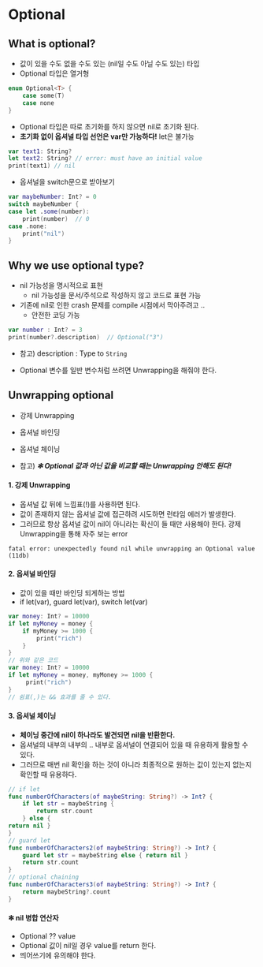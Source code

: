 # Optional

## What is optional?

- 값이 있을 수도 없을 수도 있는 (nil일 수도 아닐 수도 있는) 타입
- Optional 타입은 열거형
```Swift
enum Optional<T> {
    case some(T)
    case none
}
```
- Optional 타입은 따로 초기화를 하지 않으면 nil로 초기화 된다.
- **초기화 없이 옵셔널 타입 선언은 var만 가능하다!** let은 불가능
```Swift
var text1: String?
let text2: String? // error: must have an initial value
print(text1) // nil
```

- 옵셔널을 switch문으로 받아보기
```Swift
var maybeNumber: Int? = 0
switch maybeNumber {
case let .some(number):
    print(number)  // 0
case .none:
    print("nil")
}
```

## Why we use optional type?

- nil 가능성을 명시적으로 표현
    - nil 가능성을 문서/주석으로 작성하지 않고 코드로 표현 가능
- 기존에 nil로 인한 crash 문제를 compile 시점에서 막아주려고 ..
    - 안전한 코딩 가능
  
```Swift
var number : Int? = 3 
print(number?.description)  // Optional("3")
```
- 참고) description : Type to `String`

- Optional 변수를 일반 변수처럼 쓰려면 Unwrapping을 해줘야 한다.

## Unwrapping optional

- 강제 Unwrapping
- 옵셔널 바인딩
- 옵셔널 체이닝  

- 참고) _**✻ Optional 값과 아닌 값을 비교할 때는 Unwrapping 안해도 된다!**_

#### 1. 강제 Unwrapping
- 옵셔널 값 뒤에 느낌표(!)를 사용하면 된다.
- 값이 존재하지 않는 옵셔널 값에 접근하려 시도하면 런타임 에러가 발생한다.
- 그러므로 항상 옵셔널 값이 nil이 아니라는 확신이 들 때만 사용해야 한다.
강제 Unwrapping을 통해 자주 보는 error
```
fatal error: unexpectedly found nil while unwrapping an Optional value (11db)
```

#### 2. 옵셔널 바인딩
- 값이 있을 때만 바인딩 되게하는 방법
- if let(var), guard let(var), switch let(var)

```Swift
var money: Int? = 10000
if let myMoney = money {
    if myMoney >= 1000 {
        print("rich")
    }
}
// 위와 같은 코드
var money: Int? = 10000
if let myMoney = money, myMoney >= 1000 {
     print("rich")
} 
// 쉼표(,)는 && 효과를 줄 수 있다.
```
#### 3. 옵셔널 체이닝
- **체이닝 중간에 nil이 하나라도 발견되면 nil을 반환한다.**
- 옵셔널의 내부의 내부의 .. 내부로 옵셔널이 연결되어 있을 때 유용하게 활용할 수 있다.
- 그러므로 매번 nil 확인을 하는 것이 아니라 최종적으로 원하는 값이 있는지 없는지 확인할 때 유용하다.
```Swift
// if let
func numberOfCharacters(of maybeString: String?) -> Int? {
    if let str = maybeString {
        return str.count
    } else {
return nil }
}
// guard let
func numberOfCharacters2(of maybeString: String?) -> Int? {
    guard let str = maybeString else { return nil }
    return str.count
}
// optional chaining
func numberOfCharacters3(of maybeString: String?) -> Int? {
    return maybeString?.count
}

```

#### ✻ nil 병합 연산자
- Optional ?? value
- Optional 값이 nil일 경우 value를 return 한다.
- 띄어쓰기에 유의해야 한다.

